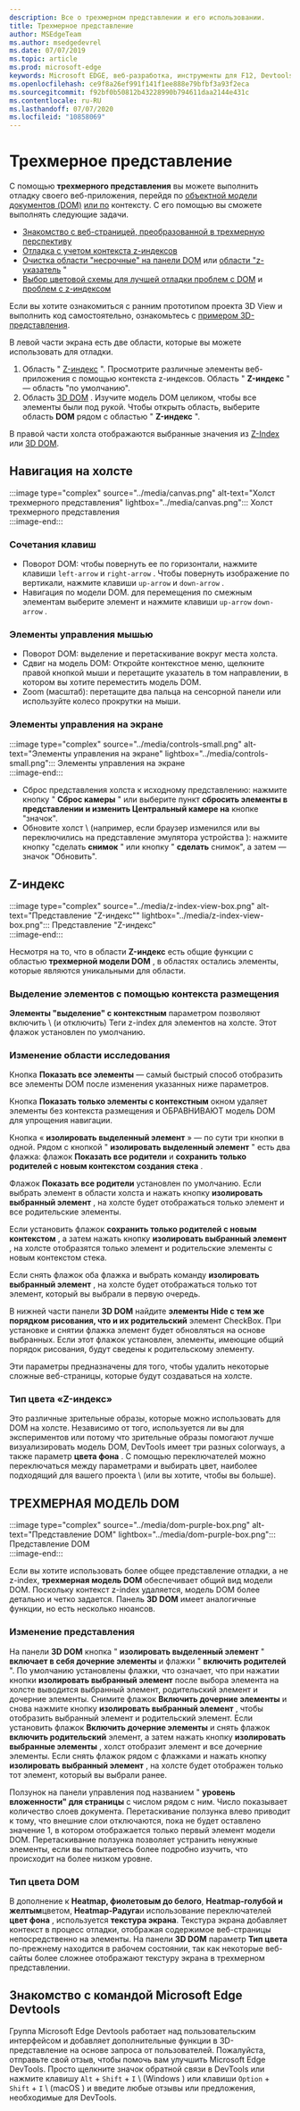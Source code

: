 ```yaml
---
description: Все о трехмерном представлении и его использовании.
title: Трехмерное представление
author: MSEdgeTeam
ms.author: msedgedevrel
ms.date: 07/07/2019
ms.topic: article
ms.prod: microsoft-edge
keywords: Microsoft EDGE, веб-разработка, инструменты для F12, Devtools
ms.openlocfilehash: ce9f8a26ef991f141f1ee888e79bfbf3a93f2eca
ms.sourcegitcommit: f92bf0b50812b43228990b794611daa2144e431c
ms.contentlocale: ru-RU
ms.lasthandoff: 07/07/2020
ms.locfileid: "10858069"
---
```

# Трехмерное представление  

С помощью **трехмерного представления** вы можете выполнить отладку своего веб-приложения, перейдя по [объектной модели документов (DOM)][MDNDocumentObjectModel] [или по][MDNZIndex] контексту.  С его помощью вы сможете выполнять следующие задачи.  

*   [Знакомство с веб-страницей, преобразованной в трехмерную перспективу](#3d-dom)  
*   [Отладка с учетом контекста z-индексов](#z-index)  
*   [Очистка области "несрочные" на панели DOM](#changing-your-view) или [области "z-указатель](#change-the-scope-of-your-exploration) "  
*   [Выбор цветовой схемы для лучшей отладки проблем с DOM](#dom-color-type) и [проблем с z-индексом](#z-index-color-type)  

Если вы хотите ознакомиться с ранним прототипом проекта 3D View и выполнить код самостоятельно, ознакомьтесь с [примером 3D-представления][GithubMicrosoftedgeDevtoolssamples3dview].   

В левой части экрана есть две области, которые вы можете использовать для отладки.  

1.  Область " [Z-индекс](#z-index) ".  Просмотрите различные элементы веб-приложения с помощью контекста z-индексов.  Область " **Z-индекс** " — область "по умолчанию".  
1.  Область [3D DOM](#3d-dom) .  Изучите модель DOM целиком, чтобы все элементы были под рукой.  Чтобы открыть область, выберите область **DOM** рядом с областью " **Z-индекс** ".  
    
В правой части холста отображаются выбранные значения из [Z-Index](#z-index) или [3D DOM](#3d-dom).  

## Навигация на холсте  

:::image type="complex" source="../media/canvas.png" alt-text="Холст трехмерного представления" lightbox="../media/canvas.png":::
   Холст трехмерного представления  
:::image-end:::  

### Сочетания клавиш  

*   Поворот DOM: чтобы повернуть ее по горизонтали, нажмите клавиши `left-arrow` и `right-arrow` .  Чтобы повернуть изображение по вертикали, нажмите клавиши `up-arrow` и `down-arrow` .  
*   Навигация по модели DOM. для перемещения по смежным элементам выберите элемент и нажмите клавиши `up-arrow` `down-arrow` .  

### Элементы управления мышью  

*   Поворот DOM: выделение и перетаскивание вокруг места холста.  
*   Сдвиг на модель DOM: Откройте контекстное меню, щелкните правой кнопкой мыши и перетащите указатель в том направлении, в котором вы хотите переместить модель DOM.  
*   Zoom (масштаб): перетащите два пальца на сенсорной панели или используйте колесо прокрутки на мыши.  

### Элементы управления на экране  

:::image type="complex" source="../media/controls-small.png" alt-text="Элементы управления на экране" lightbox="../media/controls-small.png":::
   Элементы управления на экране  
:::image-end:::  

*   Сброс представления холста к исходному представлению: нажмите кнопку " **Сброс камеры** " или выберите пункт **сбросить элементы в представлении и изменить Центральный камере на** кнопке "значок".  
*   Обновите холст \ (например, если браузер изменился или вы переключились на представление эмулятора устройства \): нажмите кнопку "сделать **снимок** " или кнопку " **сделать** снимок", а затем — значок "Обновить".  

## Z-индекс  

:::image type="complex" source="../media/z-index-view-box.png" alt-text="Представление "Z-индекс"" lightbox="../media/z-index-view-box.png":::
   Представление "Z-индекс"  
:::image-end:::  

Несмотря на то, что в области **Z-индекс** есть общие функции с областью **трехмерной модели DOM** , в областях остались элементы, которые являются уникальными для области.  

### Выделение элементов с помощью контекста размещения  

**Элементы "выделение" с контекстным** параметром позволяют включить \ (и отключить) Теги z-index для элементов на холсте.  Этот флажок установлен по умолчанию.  

### Изменение области исследования  

Кнопка **Показать все элементы** — самый быстрый способ отобразить все элементы DOM после изменения указанных ниже параметров.  

Кнопка **Показать только элементы с контекстным** окном удаляет элементы без контекста размещения и ОБРАВНИВАЮТ модель DOM для упрощения навигации.  

Кнопка « **изолировать выделенный элемент** » — по сути три кнопки в одной.  Рядом с кнопкой " **изолировать выделенный элемент** " есть два флажка: флажок **Показать все родители** и **сохранить только родителей с новым контекстом создания стека** .  

Флажок **Показать все родители** установлен по умолчанию.  Если выбрать элемент в области холста и нажать кнопку **изолировать выбранный элемент** , на холсте будет отображаться только элемент и все родительские элементы.  

Если установить флажок **сохранить только родителей с новым контекстом** , а затем нажать кнопку **изолировать выбранный элемент** , на холсте отобразятся только элемент и родительские элементы с новым контекстом стека.  

Если снять флажок оба флажка и выбрать команду **изолировать выбранный элемент** , на холсте будет отображаться только тот элемент, который вы выбрали в первую очередь.  

В нижней части панели **3D DOM** найдите **элементы Hide с тем же порядком рисования, что и их родительский** элемент CheckBox.  При установке и снятии флажка элемент будет обновляться на основе выбранных.  Если этот флажок установлен, элементы, имеющие общий порядок рисования, будут сведены к родительскому элементу.  

Эти параметры предназначены для того, чтобы удалить некоторые сложные веб-страницы, которые будут создаваться на холсте.  

### Тип цвета «Z-индекс»  

Это различные зрительные образы, которые можно использовать для DOM на холсте.  Независимо от того, используется ли вы для экспериментов или потому что зрительные образы помогают лучше визуализировать модель DOM, DevTools имеет три разных colorways, а также параметр **цвета фона** .  С помощью переключателей можно переключаться между параметрами и выбирать цвет, наиболее подходящий для вашего проекта \ (или вы хотите, чтобы вы больше).  

## ТРЕХМЕРНАЯ МОДЕЛЬ DOM  

:::image type="complex" source="../media/dom-purple-box.png" alt-text="Представление DOM" lightbox="../media/dom-purple-box.png":::
   Представление DOM  
:::image-end:::  

Если вы хотите использовать более общее представление отладки, а не z-index, **трехмерная модель DOM** обеспечивает общий вид модели DOM.  Поскольку контекст z-index удаляется, модель DOM более детально и четко задается.  Панель **3D DOM** имеет аналогичные функции, но есть несколько нюансов.  

### Изменение представления  

На панели **3D DOM** кнопка " **изолировать выделенный элемент** " **включает в себя дочерние элементы** и флажки " **включить родителей** ".  По умолчанию установлены флажки, что означает, что при нажатии кнопки **изолировать выбранный элемент** после выбора элемента на холсте выводится выбранный элемент, родительский элемент и дочерние элементы.  Снимите флажок **Включить дочерние элементы** и снова нажмите кнопку **изолировать выбранный элемент** , чтобы отобразить выбранный элемент и родительский элемент.  Если установить флажок **Включить дочерние элементы** и снять флажок **включить родительский** элемент, а затем нажать кнопку **изолировать выбранные элементы** , холст отобразит элемент и все дочерние элементы.  Если снять флажок рядом с флажками и нажать кнопку **изолировать выбранный элемент** , на холсте будет отображен только тот элемент, который вы выбрали ранее.  

Ползунок на панели управления под названием " **уровень вложенности" для страницы** с числом рядом с ним.  Число показывает количество слоев документа.  Перетаскивание ползунка влево приводит к тому, что внешние слои отключаются, пока не будет оставлено значение 1, в котором отображается только первый элемент модели DOM.  Перетаскивание ползунка позволяет устранить ненужные элементы, если вы попытаетесь более подробно изучить, что происходит на более низком уровне.  

### Тип цвета DOM  

В дополнение к **Heatmap, фиолетовым до белого**, **Heatmap-голубой и желтым**цветом, **Heatmap-Радуга**и использование переключателей **цвет фона** , используется **текстура экрана**.  Текстура экрана добавляет контекст в процесс отладки, отображая содержимое веб-страницы непосредственно на элементы.  На панели **3D DOM** параметр **Тип цвета** по-прежнему находится в рабочем состоянии, так как некоторые веб-сайты более сложнее отображают текстуру экрана в трехмерном представлении.  

## Знакомство с командой Microsoft Edge Devtools  

Группа Microsoft Edge Devtools работает над пользовательским интерфейсом и добавляет дополнительные функции в 3D-представление на основе запроса от пользователей.  Пожалуйста, отправьте свой отзыв, чтобы помочь вам улучшить Microsoft Edge DevTools.  Просто щелкните значок обратной связи в DevTools или нажмите клавишу `Alt` + `Shift` + `I` \ (Windows \) или клавиши `Option` + `Shift` + `I` \ (macOS \) и введите любые отзывы или предложения, необходимые для DevTools.  

<!-- links -->  

[GithubMicrosoftedgeDevtoolssamples3dview]: https://github.com/MicrosoftEdge/DevToolsSamples/tree/master/3DView "DevTools 3D View (Microsoft EDGE) — MicrosoftEdge/DevToolsSamples | GitHub"  

[MDNDocumentObjectModel]: https://developer.mozilla.org/docs/Web/API/Document_Object_Model "Объектная модель документов (DOM) | MDN"  
[MDNZIndex]: https://developer.mozilla.org/docs/Web/CSS/z-index "z-индекс | MDN"  
